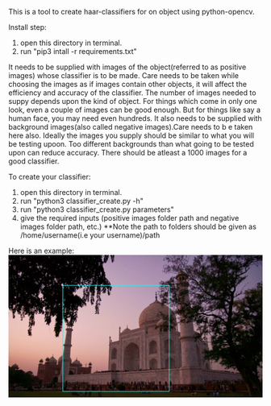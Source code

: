 This is a tool to create haar-classifiers for on object using python-opencv.

Install step:
1. open this directory in terminal.
2. run "pip3 intall -r requirements.txt"

It needs to be supplied with images of the object(referred to as positive images) whose classifier is to be made. Care needs to be taken while choosing the images as if images contain other objects, it will affect the efficiency and accuracy of the classifier. The number of images needed to suppy depends upon the kind of object. For things which come in only one look, even a couple of images can be good enough. But for things like say a human face, you may need even hundreds.
It also needs to be supplied with background images(also called negative images).Care needs to b e taken here also. Ideally the images you supply should be similar to what you will be testing upoon. Too different backgrounds than what going to be tested upon can reduce accuracy. There should be atleast a 1000 images for a good classifier.

To create your classifier:
1. open this directory in terminal.
2. run "python3 classifier_create.py -h"
3. run "python3 classifier_create.py parameters"
4. give the required inputs (positive images folder path and negative images folder path, etc.)
	**Note the path to folders should be given as /home/username(i.e your username)/path

Here is an example:
![alt text](https://raw.githubusercontent.com/KubricIO/object-detection/master/haar-classification/example.jpg)


